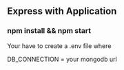 ## Express with Application 

### npm install && npm start </br>

Your have to create a .env file where </br>

DB_CONNECTION = your mongodb url

